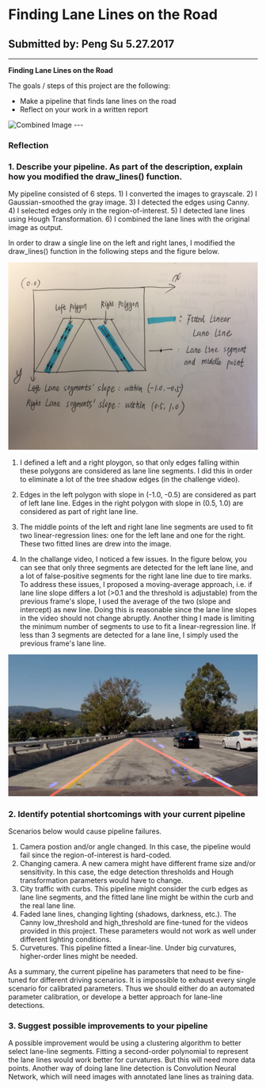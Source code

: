 # **Finding Lane Lines on the Road** 

## Submitted by: Peng Su 5.27.2017


---

**Finding Lane Lines on the Road**

The goals / steps of this project are the following:
* Make a pipeline that finds lane lines on the road
* Reflect on your work in a written report
<img src="examples/grayscale.jpg" width="480" alt="Combined Image" />
---

### Reflection

### 1. Describe your pipeline. As part of the description, explain how you modified the draw_lines() function.

My pipeline consisted of 6 steps. 1) I converted the images to grayscale. 2) I Gaussian-smoothed the gray image. 3) I detected the edges using Canny. 4) I selected edges only in the region-of-interest. 5) I detected lane lines using Hough Transformation. 6) I combined the lane lines with the original image as output. 

In order to draw a single line on the left and right lanes, I modified the draw_lines() function in the following steps and the figure below.

<img src="report_images/Illustration.JPG" width="600" alt="Illustration" />

1) I defined a left and a right ploygon, so that only edges falling within these polygons are considered as lane line segments. I did this in order to eliminate a lot of the tree shadow edges (in the challenge video). 
2) Edges in the left polygon with slope in (-1.0, -0.5) are considered as part of left lane line. Edges in the right polygon with slope in (0.5, 1.0) are considered as part of right lane line.
3) The middle points of the left and right lane line segments are used to fit two linear-regression lines: one for the left lane and one for the right. These two fitted lines are drew into the image. 

4) In the challange video, I noticed a few issues. In the figure below, you can see that only three segments are detected for the left lane line, and a lot of false-positive segments for the right lane line due to tire marks. To address these issues, I proposed a moving-average approach, i.e. if lane line slope differs a lot (>0.1 and the threshold is adjustable) from the previous frame's slope, I used the average of the two (slope and intercept) as new line. Doing this is reasonable since the lane line slopes in the video should not change abruptly. Another thing I made is limiting the minimum number of segments to use to fit a linear-regression line. If less than 3 segments are detected for a lane line, I simply used the previous frame's lane line.

<img src="report_images/Issue1.png" width="600" alt="Combined Image" />


### 2. Identify potential shortcomings with your current pipeline

Scenarios below would cause pipeline failures. 
1) Camera postion and/or angle changed. In this case, the pipeline would fail since the region-of-interest is hard-coded.
2) Changing camera. A new camera might have different frame size and/or sensitivity. In this case, the edge detection thresholds and Hough transformation parameters would have to change. 
3) City traffic with curbs. This pipeline might consider the curb edges as lane line segments, and the fitted lane line might be within the curb and the real lane line.
4) Faded lane lines, changing lighting (shadows, darkness, etc.). The Canny low_threshold and high_threshold are fine-tuned for the videos provided in this project. These parameters would not work as well under different lighting conditions. 
5) Curvetures. This pipeline fitted a linear-line. Under big curvatures, higher-order lines might be needed.

As a summary, the current pipeline has parameters that need to be fine-tuned for different driving scenarios. It is impossible to exhaust every single scenario for calibrated parameters. Thus we should either do an automated parameter calibration, or develope a better approach for lane-line detections. 

### 3. Suggest possible improvements to your pipeline

A possible improvement would be using a clustering algorithm to better select lane-line segments. 
Fitting a second-order polynomial to represent the lane lines would work better for curvatures. But this will need more data points.
Another way of doing lane line detection is Convolution Neural Network, which will need images with annotated lane lines as training data. 
